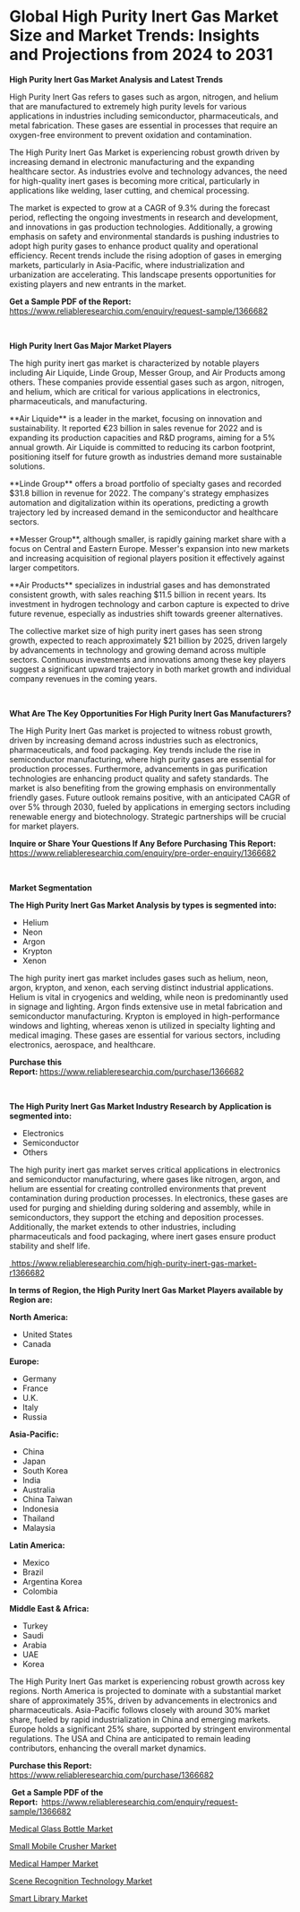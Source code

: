 <p><h1>Global High Purity Inert Gas Market Size and Market Trends: Insights and Projections from 2024 to 2031</h1></p><p><strong>High Purity Inert Gas Market Analysis and Latest Trends</strong></p>
<p><p>High Purity Inert Gas refers to gases such as argon, nitrogen, and helium that are manufactured to extremely high purity levels for various applications in industries including semiconductor, pharmaceuticals, and metal fabrication. These gases are essential in processes that require an oxygen-free environment to prevent oxidation and contamination.</p><p>The High Purity Inert Gas Market is experiencing robust growth driven by increasing demand in electronic manufacturing and the expanding healthcare sector. As industries evolve and technology advances, the need for high-quality inert gases is becoming more critical, particularly in applications like welding, laser cutting, and chemical processing. </p><p>The market is expected to grow at a CAGR of 9.3% during the forecast period, reflecting the ongoing investments in research and development, and innovations in gas production technologies. Additionally, a growing emphasis on safety and environmental standards is pushing industries to adopt high purity gases to enhance product quality and operational efficiency. Recent trends include the rising adoption of gases in emerging markets, particularly in Asia-Pacific, where industrialization and urbanization are accelerating. This landscape presents opportunities for existing players and new entrants in the market.</p></p>
<p><strong>Get a Sample PDF of the Report:&nbsp;</strong> <a href="https://www.reliableresearchiq.com/enquiry/request-sample/1366682?utm_campaign=1102&utm_medium=2&utm_source=Github&utm_content=ia&utm_term=06122024&utm_id=high-purity-inert-gas">https://www.reliableresearchiq.com/enquiry/request-sample/1366682</a></p>
<p>&nbsp;</p>
<p><strong>High Purity Inert Gas Major Market Players</strong></p>
<p><p>The high purity inert gas market is characterized by notable players including Air Liquide, Linde Group, Messer Group, and Air Products among others. These companies provide essential gases such as argon, nitrogen, and helium, which are critical for various applications in electronics, pharmaceuticals, and manufacturing.</p><p>**Air Liquide** is a leader in the market, focusing on innovation and sustainability. It reported €23 billion in sales revenue for 2022 and is expanding its production capacities and R&D programs, aiming for a 5% annual growth. Air Liquide is committed to reducing its carbon footprint, positioning itself for future growth as industries demand more sustainable solutions.</p><p>**Linde Group** offers a broad portfolio of specialty gases and recorded $31.8 billion in revenue for 2022. The company's strategy emphasizes automation and digitalization within its operations, predicting a growth trajectory led by increased demand in the semiconductor and healthcare sectors. </p><p>**Messer Group**, although smaller, is rapidly gaining market share with a focus on Central and Eastern Europe. Messer's expansion into new markets and increasing acquisition of regional players position it effectively against larger competitors.</p><p>**Air Products** specializes in industrial gases and has demonstrated consistent growth, with sales reaching $11.5 billion in recent years. Its investment in hydrogen technology and carbon capture is expected to drive future revenue, especially as industries shift towards greener alternatives.</p><p>The collective market size of high purity inert gases has seen strong growth, expected to reach approximately $21 billion by 2025, driven largely by advancements in technology and growing demand across multiple sectors. Continuous investments and innovations among these key players suggest a significant upward trajectory in both market growth and individual company revenues in the coming years.</p></p>
<p>&nbsp;</p>
<p><strong>What Are The Key Opportunities For High Purity Inert Gas Manufacturers?</strong></p>
<p><p>The High Purity Inert Gas market is projected to witness robust growth, driven by increasing demand across industries such as electronics, pharmaceuticals, and food packaging. Key trends include the rise in semiconductor manufacturing, where high purity gases are essential for production processes. Furthermore, advancements in gas purification technologies are enhancing product quality and safety standards. The market is also benefiting from the growing emphasis on environmentally friendly gases. Future outlook remains positive, with an anticipated CAGR of over 5% through 2030, fueled by applications in emerging sectors including renewable energy and biotechnology. Strategic partnerships will be crucial for market players.</p></p>
<p><strong>Inquire or Share Your Questions If Any Before Purchasing This Report:</strong> <a href="https://www.reliableresearchiq.com/enquiry/pre-order-enquiry/1366682?utm_campaign=1102&utm_medium=2&utm_source=Github&utm_content=ia&utm_term=06122024&utm_id=high-purity-inert-gas">https://www.reliableresearchiq.com/enquiry/pre-order-enquiry/1366682</a></p>
<p>&nbsp;</p>
<p><strong>Market Segmentation</strong></p>
<p><strong>The High Purity Inert Gas Market Analysis by types is segmented into:</strong></p>
<p><ul><li>Helium</li><li>Neon</li><li>Argon</li><li>Krypton</li><li>Xenon</li></ul></p>
<p><p>The high purity inert gas market includes gases such as helium, neon, argon, krypton, and xenon, each serving distinct industrial applications. Helium is vital in cryogenics and welding, while neon is predominantly used in signage and lighting. Argon finds extensive use in metal fabrication and semiconductor manufacturing. Krypton is employed in high-performance windows and lighting, whereas xenon is utilized in specialty lighting and medical imaging. These gases are essential for various sectors, including electronics, aerospace, and healthcare.</p></p>
<p><strong>Purchase this Report:&nbsp;</strong><a href="https://www.reliableresearchiq.com/purchase/1366682?utm_campaign=1102&utm_medium=2&utm_source=Github&utm_content=ia&utm_term=06122024&utm_id=high-purity-inert-gas">https://www.reliableresearchiq.com/purchase/1366682</a></p>
<p>&nbsp;</p>
<p><strong>The High Purity Inert Gas Market Industry Research by Application is segmented into:</strong></p>
<p><ul><li>Electronics</li><li>Semiconductor</li><li>Others</li></ul></p>
<p><p>The high purity inert gas market serves critical applications in electronics and semiconductor manufacturing, where gases like nitrogen, argon, and helium are essential for creating controlled environments that prevent contamination during production processes. In electronics, these gases are used for purging and shielding during soldering and assembly, while in semiconductors, they support the etching and deposition processes. Additionally, the market extends to other industries, including pharmaceuticals and food packaging, where inert gases ensure product stability and shelf life.</p></p>
<p><a href="https://www.reliableresearchiq.com/high-purity-inert-gas-market-r1366682?utm_campaign=1102&utm_medium=2&utm_source=Github&utm_content=ia&utm_term=06122024&utm_id=high-purity-inert-gas">&nbsp;https://www.reliableresearchiq.com/high-purity-inert-gas-market-r1366682</a></p>
<p><strong>In terms of Region, the High Purity Inert Gas Market Players available by Region are:</strong></p>
<p>
    <p> <strong> North America: </strong>
        <ul>
            <li>United States</li>
            <li>Canada</li>
        </ul>
        </p> 
    <p> <strong> Europe: </strong>
        <ul>
            <li>Germany</li>
            <li>France</li>
            <li>U.K.</li>
            <li>Italy</li>
            <li>Russia</li>
        </ul>
        </p> 
    <p> <strong> Asia-Pacific: </strong>
        <ul>
            <li>China</li>
            <li>Japan</li>
            <li>South Korea</li>
            <li>India</li>
            <li>Australia</li>
            <li>China Taiwan</li>
            <li>Indonesia</li>
            <li>Thailand</li>
            <li>Malaysia</li>
        </ul>
        </p> 
    <p> <strong> Latin America: </strong>
        <ul>
            <li>Mexico</li>
            <li>Brazil</li>
            <li>Argentina Korea</li>
            <li>Colombia</li>
        </ul>
        </p> 
    <p> <strong> Middle East & Africa: </strong>
        <ul>
            <li>Turkey</li>
            <li>Saudi</li>
            <li>Arabia</li>
            <li>UAE</li>
            <li>Korea</li>
        </ul>
    </p>
    </p>
<p><p>The High Purity Inert Gas market is experiencing robust growth across key regions. North America is projected to dominate with a substantial market share of approximately 35%, driven by advancements in electronics and pharmaceuticals. Asia-Pacific follows closely with around 30% market share, fueled by rapid industrialization in China and emerging markets. Europe holds a significant 25% share, supported by stringent environmental regulations. The USA and China are anticipated to remain leading contributors, enhancing the overall market dynamics.</p></p>
<p><strong>Purchase this Report: </strong><a href="https://www.reliableresearchiq.com/purchase/1366682?utm_campaign=1102&utm_medium=2&utm_source=Github&utm_content=ia&utm_term=06122024&utm_id=high-purity-inert-gas">https://www.reliableresearchiq.com/purchase/1366682</a></p>
<p>&nbsp;<strong>Get a Sample PDF of the Report:&nbsp;&nbsp;</strong><a href="https://www.reliableresearchiq.com/enquiry/request-sample/1366682?utm_campaign=1102&utm_medium=2&utm_source=Github&utm_content=ia&utm_term=06122024&utm_id=high-purity-inert-gas">https://www.reliableresearchiq.com/enquiry/request-sample/1366682</a></p>
<p><strong></strong></p>
<p><p><a href="https://www.linkedin.com/pulse/market-study-global-medical-glass-bottle-2024-2031-vqhdc?utm_campaign=1102&utm_medium=2&utm_source=Github&utm_content=ia&utm_term=06122024&utm_id=high-purity-inert-gas">Medical Glass Bottle Market</a></p><p><a href="https://issuu.com/reportprime-2/docs/small-mobile-crusher-market-size-2030.pptx?utm_campaign=1102&utm_medium=2&utm_source=Github&utm_content=ia&utm_term=06122024&utm_id=high-purity-inert-gas">Small Mobile Crusher Market</a></p><p><a href="https://www.linkedin.com/pulse/medical-hamper-market-size-revenue-analysis-cagr-97-eaxuc?utm_campaign=1102&utm_medium=2&utm_source=Github&utm_content=ia&utm_term=06122024&utm_id=high-purity-inert-gas">Medical Hamper Market</a></p><p><a href="https://issuu.com/reportprime-2/docs/scene-recognition-technology-market-size-2030.pptx?utm_campaign=1102&utm_medium=2&utm_source=Github&utm_content=ia&utm_term=06122024&utm_id=high-purity-inert-gas">Scene Recognition Technology Market</a></p><p><a href="https://www.linkedin.com/pulse/in-depth-market-analysis-smart-library-trends-size-projected-9qktf?utm_campaign=1102&utm_medium=2&utm_source=Github&utm_content=ia&utm_term=06122024&utm_id=high-purity-inert-gas">Smart Library Market</a></p></p>